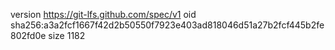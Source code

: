 version https://git-lfs.github.com/spec/v1
oid sha256:a3a2fcf1667f42d2b50550f7923e403ad818046d51a27b2fcf445b2fe802fd0e
size 1182
